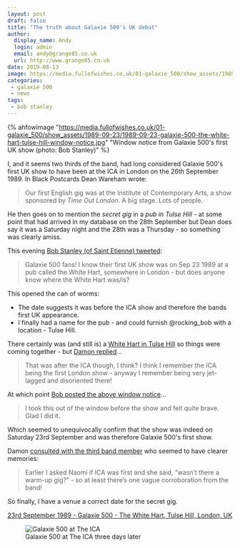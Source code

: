 ```yaml
---
layout: post
draft: false
title: "The truth about Galaxie 500's UK debut"
author:
  display_name: Andy
  login: admin
  email: andy@grange85.co.uk
  url: http://www.grange85.co.uk
date: 2019-08-13
image: https://media.fullofwishes.co.uk/01-galaxie_500/show_assets/1989-09-23/1989-09-23-galaxie-500-the-white-hart-tulse-hill-window-notice.jpg
categories:
 - galaxie 500
 - news
tags:
 - bob stanley
---
```

{% ahfowimage "https://media.fullofwishes.co.uk/01-galaxie_500/show_assets/1989-09-23/1989-09-23-galaxie-500-the-white-hart-tulse-hill-window-notice.jpg" "Window notice from Galaxie 500's first UK show (photo: Bob Stanley)" %}

I, and it seems two thirds of the band, had long considered Galaxie 500's first UK show to have been at the ICA in London on the 26th September 1989. In Black Postcards Dean Wareham wrote:

<blockquote>Our first English gig was at the Institute of Contemporary Arts, a show sponsored by <em>Time Out London</em>. A big stage. Lots of people.</blockquote>

He then goes on to mention the _secret gig_ in a _pub in Tulse Hill_ - at some point that had arrived in my database on the 28th September but Dean does say it was a Saturday night and the 28th was a Thursday - so something was clearly amiss.

This evening <a href="https://twitter.com/rocking_bob/status/1161348157613195264">Bob Stanley (of Saint Etienne) tweeted</a>:

<blockquote>Galaxie 500 fans! I know their first UK show was on Sep 23 1989 at a pub called the White Hart, somewhere in London - but does anyone know where the White Hart was/is?</blockquote>

This opened the can of worms:

- The date suggests it was before the ICA show and therefore the bands first UK appearance.
- I finally had a name for the pub - and could furnish @rocking_bob with a location - Tulse Hill.

There certainly was (and still is) a <a href="http://www.brixtonbuzz.com/2015/04/the-pub-where-standing-is-forbidden-the-white-hart-in-tulse-hill-draws-terrible-reviews/">White Hart in Tulse Hill</a> so things were coming together - but <a href="https://twitter.com/dada_drummer/status/1161354369696186368">Damon replied</a>...

<blockquote>That was after the ICA though, I think? I think I remember the ICA being the first London show - anyway I remember being very jet-lagged and disoriented there!</blockquote>

At which point <a href="https://twitter.com/rocking_bob/status/1161363311478202368">Bob posted the above window notice</a>...

<blockquote>I took this out of the window before the show and felt quite brave. Glad I did it.</blockquote>

Which seemed to unequivocally confirm that the show was indeed on Saturday 23rd September and was therefore Galaxie 500's first show.

Damon <a href="https://twitter.com/dada_drummer/status/1161375988137246722">consulted with the third band member</a> who seemed to have clearer memories:

<blockquote>Earlier I asked Naomi if ICA was first and she said, “wasn’t there a warm-up gig?” - so at least there’s one vague corroboration from the band!</blockquote>

So finally, I have a venue a correct date for the secret gig.

<a href="/database/galaxie-500/shows/1989/1989-09-23-galaxie-500-the-white-hart-tulse-hill-london-uk/">23rd September 1989 - Galaxie 500 - The White Hart, Tulse Hill, London, UK</a>

<figure class="caption aligncenter"><img src="https://media.fullofwishes.co.uk/01-galaxie_500/show_assets/1989-09-26/19890926_dean1_lori.jpg" alt="Galaxie 500 at The ICA" /><figcaption class="caption-text">Galaxie 500 at The ICA three days later</figcaption></figure>
